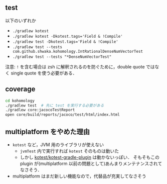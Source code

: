 ## test
以下のいずれか

- `./gradlew kotest`
- `./gradlew kotest -Dkotest.tags='Field & !Compile'`
- `./gradlew test -Dkotest.tags='Field & !Compile'`
- `./gradlew test --tests com.github.shwaka.kohomology.IntRationalDenseNumVectorTest`
- `./gradlew test --tests "*DenseNumVectorTest"`

注意: `!` を含む場合は zsh に解釈されるのを防ぐために，double quote ではなく single quote を使う必要がある．

## coverage
```bash
cd kohomology
./gradlew test  # 先に test を実行する必要がある
./gradlew core:jacocoTestReport
open core/build/reports/jacoco/test/html/index.html
```

## multiplatform をやめた理由
- `kotest` など，JVM 用のライブラリが使えない
    - `jvmTest` 内で実行すれば `kotest` そのものは動いた
    - しかし [kotest/kotest-gradle-plugin](https://github.com/kotest/kotest-gradle-plugin) は動かないっぽい．
      そもそもこの plugin が(multiplatform 以前の問題として)あんまりメンテナンスされてなさそう．
- multiplatform はまだ新しい機能なので，代替品が充実してなさそう
